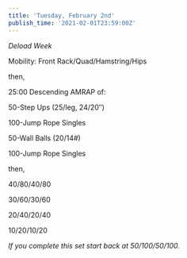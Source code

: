 ```yaml
---
title: 'Tuesday, February 2nd'
publish_time: '2021-02-01T23:59:00Z'
---
```


*Deload Week*

Mobility: Front Rack/Quad/Hamstring/Hips

then,

25:00 Descending AMRAP of:

50-Step Ups (25/leg, 24/20″)

100-Jump Rope Singles

50-Wall Balls (20/14\#)

100-Jump Rope Singles

then,

40/80/40/80

30/60/30/60

20/40/20/40

10/20/10/20

*If you complete this set start back at 50/100/50/100.*
